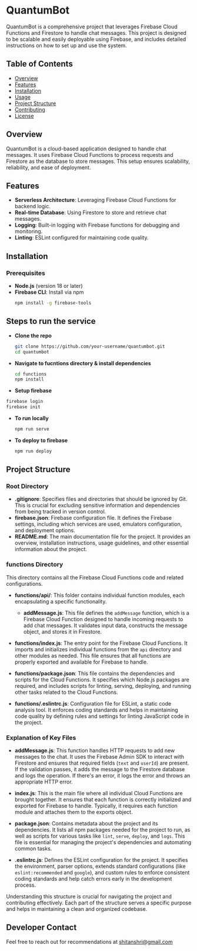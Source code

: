 # QuantumBot

QuantumBot is a comprehensive project that leverages Firebase Cloud Functions and Firestore to handle chat messages. This project is designed to be scalable and easily deployable using Firebase, and includes detailed instructions on how to set up and use the system.

## Table of Contents
- [Overview](#overview)
- [Features](#features)
- [Installation](#installation)
- [Usage](#usage)
- [Project Structure](#project-structure)
- [Contributing](#contributing)
- [License](#license)

## Overview
QuantumBot is a cloud-based application designed to handle chat messages. It uses Firebase Cloud Functions to process requests and Firestore as the database to store messages. This setup ensures scalability, reliability, and ease of deployment.

## Features
- **Serverless Architecture**: Leveraging Firebase Cloud Functions for backend logic.
- **Real-time Database**: Using Firestore to store and retrieve chat messages.
- **Logging**: Built-in logging with Firebase functions for debugging and monitoring.
- **Linting**: ESLint configured for maintaining code quality.

## Installation

### Prerequisites
- **Node.js** (version 18 or later)
- **Firebase CLI**: Install via npm
  ```bash
  npm install -g firebase-tools

## Steps to run the service 

- **Clone the repo**
  ```bash
  git clone https://github.com/your-username/quantumbot.git
  cd quantumbot
  ```
- **Navigate to fucntions directory & install dependencies**
  ```bash
  cd functions
  npm install
  ```
-  **Setup firebase**
  ```bash
  firebase login
  firebase init
  ```
- **To run locally**
  ```bash
  npm run serve
  ```
- **To deploy to firebase**
  ```bash
  npm run deploy
  ```

## Project Structure


### Root Directory

- **.gitignore**: Specifies files and directories that should be ignored by Git. This is crucial for excluding sensitive information and dependencies from being tracked in version control.
- **firebase.json**: Firebase configuration file. It defines the Firebase settings, including which services are used, emulators configuration, and deployment options.
- **README.md**: The main documentation file for the project. It provides an overview, installation instructions, usage guidelines, and other essential information about the project.

### functions Directory

This directory contains all the Firebase Cloud Functions code and related configurations.

- **functions/api/**: This folder contains individual function modules, each encapsulating a specific functionality.

  - **addMessage.js**: This file defines the `addMessage` function, which is a Firebase Cloud Function designed to handle incoming requests to add chat messages. It validates input data, constructs the message object, and stores it in Firestore.

- **functions/index.js**: The entry point for the Firebase Cloud Functions. It imports and initializes individual functions from the `api` directory and other modules as needed. This file ensures that all functions are properly exported and available for Firebase to handle.

- **functions/package.json**: This file contains the dependencies and scripts for the Cloud Functions. It specifies which Node.js packages are required, and includes scripts for linting, serving, deploying, and running other tasks related to the Cloud Functions.

- **functions/.eslintrc.js**: Configuration file for ESLint, a static code analysis tool. It enforces coding standards and helps in maintaining code quality by defining rules and settings for linting JavaScript code in the project.

### Explanation of Key Files

- **addMessage.js**: This function handles HTTP requests to add new messages to the chat. It uses the Firebase Admin SDK to interact with Firestore and ensures that required fields (`text` and `userId`) are present. If the validation passes, it adds the message to the Firestore database and logs the operation. If there's an error, it logs the error and throws an appropriate HTTP error.

- **index.js**: This is the main file where all individual Cloud Functions are brought together. It ensures that each function is correctly initialized and exported for Firebase to handle. Typically, it requires each function module and attaches them to the exports object.

- **package.json**: Contains metadata about the project and its dependencies. It lists all npm packages needed for the project to run, as well as scripts for various tasks like `lint`, `serve`, `deploy`, and `logs`. This file is essential for managing the project's dependencies and automating common tasks.

- **.eslintrc.js**: Defines the ESLint configuration for the project. It specifies the environment, parser options, extends standard configurations (like `eslint:recommended` and `google`), and custom rules to enforce consistent coding standards and help catch errors early in the development process.

Understanding this structure is crucial for navigating the project and contributing effectively. Each part of the structure serves a specific purpose and helps in maintaining a clean and organized codebase.

## Developer Contact

Feel free to reach out for recommendations at shitanshri@gmail.com
